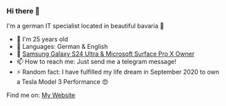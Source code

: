 ### Hi there 👋

I'm a german IT specialist located in beautiful bavaria 🌳

<!--
**matze19999/matze19999** is a ✨ _special_ ✨ repository because its `README.md` (this file) appears on your GitHub profile.
Here are some ideas to get you started:
-->

- 📅 I'm 25 years old
- 💬 Languages: German & English
- 📱 [Samsung Galaxy S24 Ultra & Microsoft Surface Pro X Owner](https://www.microsoft.com/en-us/p/surface-pro-x/8vdnrp2m6hhc?activetab=overview)
- 📫 How to reach me: Just send me a telegram message!
- ⚡ Random fact: I have fulfilled my life dream in September 2020 to own a Tesla Model 3 Performance 😍

Find me on:
[My Website](https://matze19999.de)
